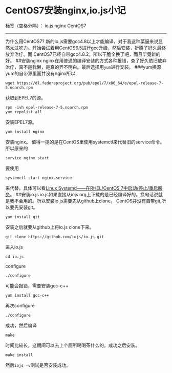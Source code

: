 # CentOS7安装nginx,io.js小记

标签（空格分隔）： io.js nginx CentOS7

---
为什么用CentOS7?
新的io.js需要gcc4.8以上才能编译，对于我这种菜逼来说显然太过吃力。开始尝试着用CentOS6.5进行gcc升级，然后安装，折腾了好久最终放弃治疗。而 CentOS7已经自带gcc4.8.2，所以干脆全换了吧，而且毕竟新的好。
##安装nginx
nginx在用普通的编译安装的方式各种报错，查了好久依旧放弃治疗，真不是我懒，是真的弄不明白。最后选择用`yum`进行安装。
###yum换源
yum的自带源里面并没有nginx所以:
```
wget https://dl.fedoraproject.org/pub/epel/7/x86_64/e/epel-release-7-5.noarch.rpm
```
获取到EPEL7的源。
```
rpm -ivh epel-release-7-5.noarch.rpm
yum repolist all
```
安装EPEL7源。
```
yum install nginx
```
安装nginx。
值得一提的是在CentOS里使用systemctl来代替旧的service命令。所以原来的
```
service nginx start
```
要使用
```
systemctl start nginx.service
```
来代替。具体可以看[Linux Systemd——在RHEL/CentOS 7中启动/停止/重启服务](http://www.linuxidc.com/Linux/2014-08/105975.htm)。
##安装io.js
io.js如果直接从iojs.org上下载的是已经编译好的。换句话说就是我不会用的。所以安装io.js需要先从github上clone。
CentOS并没有自带git,所以要先安装git。
```
yum install git
```
安装之后就要从github上将io.js clone下来。
```
git clone https://github.com/iojs/io.js.git
```
进入io.js
```
cd io.js
```
configure
```
./configure
```
可能会报错，需要安装gcc-c++
```
yum install gcc-c++
```
再次configure
```
./configure
```
成功，然后编译
```
make
```
时间比较长，这期间可以去上个厕所喝喝茶什么的。成功之后安装。
```
make install
```
然后`iojs -v`测试是否安装成功。




